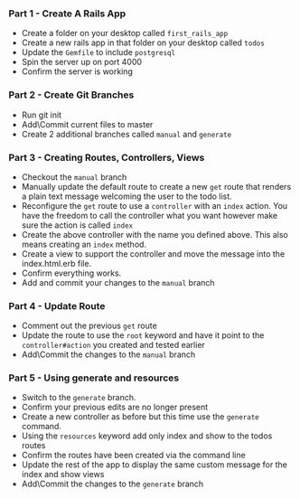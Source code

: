 ### Part 1 - Create A Rails App

- Create a folder on your desktop called `first_rails_app`
- Create a new rails app in that folder on your desktop called `todos` 
- Update the `Gemfile` to include `postgresql`
- Spin the server up on port 4000
- Confirm the server is working

### Part 2 - Create Git Branches
- Run git init
- Add\Commit current files to master
- Create 2 additional branches called `manual` and `generate`


### Part 3 - Creating Routes, Controllers, Views

- Checkout the `manual` branch
- Manually update the default route to create a new `get` route that renders a plain text message welcoming the user to the todo list.
- Reconfigure the `get` route to use a `controller` with an `index` action.  You have the freedom to call the controller what you want however make sure the action is called `index`
- Create the above controller with the name you defined above. This also means creating an `index` method.
- Create a view to support the controller and move the message into the index.html.erb file. 
- Confirm everything works.
- Add and commit your changes to the `manual` branch

### Part 4 - Update Route

- Comment out the previous `get` route
- Update the route to use the `root` keyword and have it point to the `controller#action` you created and tested earlier
- Add\Commit the changes to the `manual` branch

### Part 5 - Using **generate** and **resources**

- Switch to the `generate` branch.
- Confirm your previous edits are no longer present
- Create a new controller as before but this time use the `generate` command. 
- Using the `resources` keyword add only index and show to the todos routes
- Confirm the routes have been created via the command line
- Update the rest of the app to display the same custom message for the index and show views
- Add\Commit the changes to the `generate` branch
